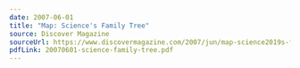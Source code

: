 ```yaml
---
date: 2007-06-01
title: "Map: Science's Family Tree"
source: Discover Magazine
sourceUrl: https://www.discovermagazine.com/2007/jun/map-science2019s-family-tree
pdfLink: 20070601-science-family-tree.pdf
---
```

